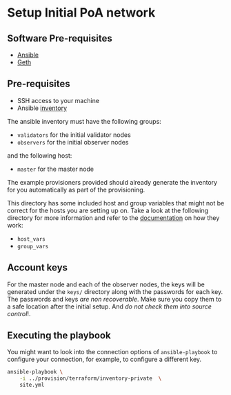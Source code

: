 # Setup Initial PoA network

## Software Pre-requisites

- [Ansible](https://docs.ansible.com/ansible/latest/intro_installation.html)
- [Geth](https://github.com/ethereum/go-ethereum/wiki/geth)

## Pre-requisites

- SSH access to your machine
- Ansible [inventory](https://docs.ansible.com/ansible/latest/intro_inventory.html)

The ansible inventory must have the following groups:

- `validators` for the initial validator nodes
- `observers` for the initial observer nodes

and the following host:

- `master` for the master node

The example provisioners provided should already generate the inventory for you automatically as
part of the provisioning.

This directory has some included host and group variables that might not be correct for the hosts
you are setting up on. Take a look at the following directory for more information and refer
to the [documentation](https://docs.ansible.com/ansible/latest/intro_inventory.html) on how they
work:

- `host_vars`
- `group_vars`

## Account keys

For the master node and each of the observer nodes, the keys will be generated under the `keys/`
directory along with the passwords for each key. The passwords and keys _are non recoverable_.
Make sure you copy them to a safe location after the initial setup. And
_do not check them into source control_!.

## Executing the playbook

You might want to look into the connection options of `ansible-playbook` to configure your
connection, for example, to configure a different key.

```bash
ansible-playbook \
    -i ../provision/terraform/inventory-private  \
    site.yml
```
